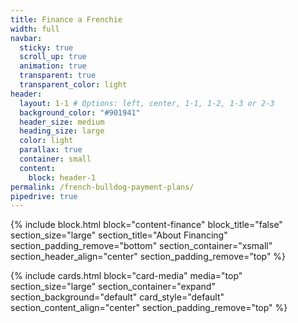 ```yaml
---
title: Finance a Frenchie
width: full
navbar:
  sticky: true
  scroll_up: true
  animation: true
  transparent: true
  transparent_color: light
header:
  layout: 1-1 # Options: left, center, 1-1, 1-2, 1-3 or 2-3
  background_color: "#901941"
  header_size: medium
  heading_size: large
  color: light
  parallax: true
  container: small
  content:
    block: header-1
permalink: /french-bulldog-payment-plans/
pipedrive: true
---
```


{% include block.html 
  block="content-finance"
  block_title="false"
  section_size="large"
  section_title="About Financing"
  section_padding_remove="bottom"
  section_container="xsmall"
  section_header_align="center"
  section_padding_remove="top"
%}

{% include cards.html 
  block="card-media" 
  media="top" 
  section_size="large"
  section_container="expand"
  section_background="default"
  card_style="default"
  section_content_align="center"
  section_padding_remove="top"
%}


